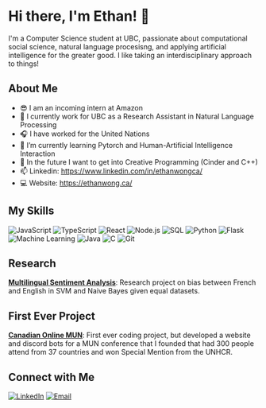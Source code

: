 # Hi there, I'm Ethan! 👋

I'm a Computer Science student at UBC, passionate about computational social science, natural language procesisng, and applying artificial intelligence for the greater good. I like taking an interdisciplinary approach to things! 

## About Me
- :sunglasses: I am an incoming intern at Amazon
- 🔭 I currently work for UBC as a Research Assistant in Natural Language Processing
- 🎧 I have worked for the United Nations
- 🌱 I’m currently learning Pytorch and Human-Artificial Intelligence Interaction
- 🎨 In the future I want to get into Creative Programming (Cinder and C++)
- 📫 Linkedin: https://www.linkedin.com/in/ethanwongca/
- :computer: Website: https://ethanwong.ca/

## My Skills
![JavaScript](https://img.shields.io/badge/JavaScript-F7DF1E?style=flat&logo=javascript&logoColor=black)
![TypeScript](https://img.shields.io/badge/TypeScript-007ACC?style=flat&logo=typescript&logoColor=white)
![React](https://img.shields.io/badge/React-61DAFB?style=flat&logo=react&logoColor=black)
![Node.js](https://img.shields.io/badge/Node.js-339933?style=flat&logo=node.js&logoColor=white)
![SQL](https://img.shields.io/badge/SQL-4479A1?style=flat&logo=postgresql&logoColor=white)
![Python](https://img.shields.io/badge/Python-3776AB?style=flat&logo=python&logoColor=white)
![Flask](https://img.shields.io/badge/Flask-000000?style=flat&logo=flask&logoColor=white)
![Machine Learning](https://img.shields.io/badge/Machine%20Learning-FF6F00?style=flat&logo=ml&logoColor=white)
![Java](https://img.shields.io/badge/Java-007396?style=flat&logo=java&logoColor=white)
![C](https://img.shields.io/badge/C-A8B9CC?style=flat&logo=c&logoColor=white)
![Git](https://img.shields.io/badge/Git-F05032?style=flat&logo=git&logoColor=white)

## Research 
**[Multilingual Sentiment Analysis](https://arxiv.org/abs/2405.06692)**: Research project on bias between French and English in SVM and Naive Bayes given equal datasets.

## First Ever Project 
**[Canadian Online MUN](https://github.com/ethanwongca/canadianonlinemun)**: First ever coding project, but developed a website and discord bots for a MUN conference that I founded that had 300 people attend from 37 countries and won Special Mention from the UNHCR. <br/>

## Connect with Me
[![LinkedIn](https://img.shields.io/badge/LinkedIn-blue?style=flat&logo=linkedin&logoColor=white)](https://www.linkedin.com/in/ethanwongca/)
[![Email](https://img.shields.io/badge/Email-D14836?style=flat&logo=gmail&logoColor=white)](mailto:ethanwongca@gmail.com)
